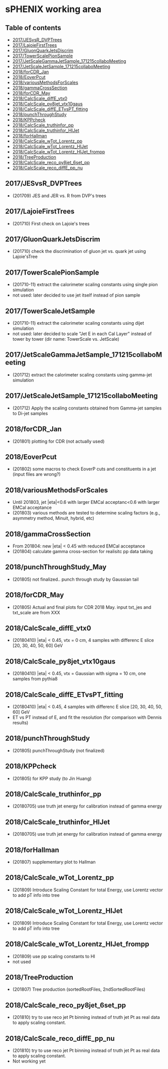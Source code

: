 # sPHENIX working area

## Table of contents
* [2017/JESvsR_DVPTrees](#JESvsR_DVPTrees)
* [2017/LajoieFirstTrees](#LajoieFirstTrees)
* [2017/GluonQuarkJetsDiscrim](#GluonQuarkJetsDiscrim)
* [2017/TowerScalePionSample](#TowerScalePionSample)
* [2017/JetScaleGammaJetSample_171215collaboMeeting](#JetScaleGammaJetSample_171215collaboMeeting)
* [2017/JetScaleJetSample_171215collaboMeeting](#JetScaleJetSample_171215collaboMeeting)
* [2018/forCDR_Jan](#forCDR_Jan)
* [2018/EoverPcut](#EoverPcut)
* [2018/variousMethodsForScales](#variousMethodsForScales)
* [2018/gammaCrossSection](#gammaCrossSection)
* [2018/forCDR_May](#forCDR_May)
* [2018/CalcScale_diffE_vtx0](#CalcScale_diffE_vtx0)
* [2018/CalcScale_py8jet_vtx10gaus](#CalcScale_py8jet_vtx10gaus)
* [2018/CalcScale_diffE_ETvsPT_fitting](#CalcScale_diffE_ETvsPT_fitting)
* [2018/punchThroughStudy](#punchThroughStudy)
* [2018/KPPcheck](#KPPcheck)
* [2018/CalcScale_truthinfor_pp](#CalcScale_truthinfor_pp)
* [2018/CalcScale_truthinfor_HIJet](#CalcScale_truthinfor_HIJet)
* [2018/forHallman](#forHallman)
* [2018/CalcScale_wTot_Lorentz_pp](#CalcScale_wTot_Lorentz_pp)
* [2018/CalcScale_wTot_Lorentz_HIJet](#CalcScale_wTot_Lorentz_HIJet)
* [2018/CalcScale_wTot_Lorentz_HIJet_frompp](#CalcScale_wTot_Lorentz_HIJet_frompp)
* [2018/TreeProduction](#TreeProduction)
* [2018/CalcScale_reco_py8jet_6set_pp](#CalcScale_reco_py8jet_6set_pp)
* [2018/CalcScale_reco_diffE_pp_nu](#CalcScale_reco_diffE_pp_nu)

<a name="JESvsR_DVPTrees"/></a>
## 2017/JESvsR_DVPTrees
* (201709) JES and JER vs. R from DVP's trees

<a name="LajoieFirstTrees"/></a>
## 2017/LajoieFirstTrees
* (201710) First check on Lajoie's trees

<a name="GluonQuarkJetsDiscrim"/></a>
## 2017/GluonQuarkJetsDiscrim
* (201710) check the discrimination of gluon jet vs. quark jet using Lajoie'sTree

<a name="TowerScalePionSample"/></a>
## 2017/TowerScalePionSample
* (201710-11) extract the calorimeter scaling constants using single pion simulation
* not used: later decided to use jet itself instead of pion sample

<a name="TowerScaleJetSample"/></a>
## 2017/TowerScaleJetSample
* (201710-11) extract the calorimeter scaling constants using dijet simulation
* not used: later decided to scale "Jet E in each Cal Layer" instead of tower by tower (dir name: TowerScale vs. JetScale)

<a name="JetScaleGammaJetSample_171215collaboMeeting"/></a>
## 2017/JetScaleGammaJetSample_171215collaboMeeting
* (201712) extract the calorimeter scaling constants using gamma-jet simulation

<a name="JetScaleJetSample_171215collaboMeeting"/></a>
## 2017/JetScaleJetSample_171215collaboMeeting
* (201712) Apply the scaling constants obtained from Gamma-jet samples to Di-jet samples

<a name="forCDR_Jan"/></a>
## 2018/forCDR_Jan
* (201801) plotting for CDR (not actually used)

<a name="EoverPcut"/></a>
## 2018/EoverPcut
* (201802) some macros to check EoverP cuts and constituents in a jet (input files are wrong?)

<a name="variousMethodsForScales"/></a>
## 2018/variousMethodsForScales
* Until 201803, jet |eta|<0.6 with larger EMCal acceptanc<0.6 with larger EMCal acceptance
* (201803) various methods are tested to determine scaling factors (e.g., asymmetry method, Minuit, hybrid, etc)

<a name="gammaCrossSection"/></a>
## 2018/gammaCrossSection
* From 201804: new |eta| < 0.45 with reduced EMCal acceptance
* (201804) calculate gamma cross-section for realisitc pp data taking 

<a name="punchThroughStudy_May"/></a>
## 2018/punchThroughStudy_May
* (201805) not finalized.. punch through study by Gaussian tail

<a name="forCDR_May"/></a>
## 2018/forCDR_May
* (201805) Actual and final plots for CDR 2018 May. input txt_jes and txt_scale are from XXX
 
<a name="CalcScale_diffE_vtx0"/></a>
## 2018/CalcScale_diffE_vtx0
* (20180410) |eta| < 0.45, vtx = 0 cm, 4 samples with differenc E slice [20, 30, 40, 50, 60] GeV

<a name="CalcScale_py8jet_vtx10gaus"/></a>
## 2018/CalcScale_py8jet_vtx10gaus
* (20180410) |eta| < 0.45, vtx = Gaussian with sigma = 10 cm, one samples from pythia8

<a name="CalcScale_diffE_ETvsPT_fitting"/></a>
## 2018/CalcScale_diffE_ETvsPT_fitting
* (20180410) |eta| < 0.45, 4 samples with differenc E slice [20, 30, 40, 50, 60] GeV
* ET vs PT instead of E, and fit the resolution (for comparison with Dennis results)

<a name="punchThroughStudy"/></a>
## 2018/punchThroughStudy
* (201805) punchThroughStudy (not finalized)

<a name="KPPcheck"/></a>
## 2018/KPPcheck
* (201805) for KPP study (to Jin Huang)

<a name="CalcScale_truthinfor_pp"/></a>
## 2018/CalcScale_truthinfor_pp
* (20180705) use truth jet energy for calibration instead of gamma energy

<a name="CalcScale_truthinfor_HIJet"/></a>
## 2018/CalcScale_truthinfor_HIJet
* (20180705) use truth jet energy for calibration instead of gamma energy

<a name="forHallman"/></a>
## 2018/forHallman
* (201807) supplementary plot to Hallman

<a name="CalcScale_wTot_Lorentz_pp"/></a>
## 2018/CalcScale_wTot_Lorentz_pp
* (201809) Introduce Scaling Constant for total Energy, use Lorentz vector to add pT info into tree

<a name="CalcScale_wTot_Lorentz_HIJet"/></a>
## 2018/CalcScale_wTot_Lorentz_HIJet
* (201809) Introduce Scaling Constant for total Energy, use Lorentz vector to add pT info into tree

<a name="CalcScale_wTot_Lorentz_HIJet_frompp"/></a>
## 2018/CalcScale_wTot_Lorentz_HIJet_frompp
* (201809) use pp scaling constants to HI
* not used

<a name="TreeProduction"/></a>
## 2018/TreeProduction
* (201807) Tree production (sortedRootFiles, 2ndSortedRootFiles)

<a name="CalcScale_reco_py8jet_6set_pp"/></a>
## 2018/CalcScale_reco_py8jet_6set_pp
* (201810) try to use reco jet Pt binning instead of truth jet Pt as real data to apply scaling constant.

<a name="CalcScale_reco_diffE_pp_nu"/></a>
## 2018/CalcScale_reco_diffE_pp_nu
* (201810) try to use reco jet Pt binning instead of truth jet Pt as real data to apply scaling constant.
* Not working yet

